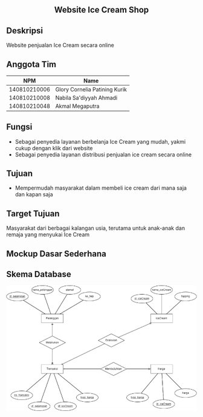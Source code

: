 <p align="center">
  <h2 align="center">
    Website Ice Cream Shop
  </h2>
</p>

## Deskripsi

Website penjualan Ice Cream secara online


## Anggota Tim
| NPM           | Name                             |
| ------------- |----------------------------------|
| 140810210006  | Glory Cornelia Patining Kurik    |
| 140810210008  | Nabila Sa'diyyah Ahmadi          |
| 140810210048  | Akmal Megaputra                  |

## Fungsi
- Sebagai penyedia layanan berbelanja Ice Cream yang mudah, yakmi cukup dengan klik dari website
- Sebagai penyedia layanan distribusi penjualan ice cream secara online

## Tujuan
- Mempermudah masyarakat dalam membeli ice cream dari mana saja dan kapan saja

## Target Tujuan
Masyarakat dari berbagai kalangan usia, terutama untuk anak-anak dan remaja yang menyukai Ice Cream

## Mockup Dasar Sederhana

## Skema Database
![diagram](https://github.com/praktikum-tiunpad-2022/proyek-web-execution/blob/57893b267461cbcc9169ecb0e724c4b95779b58f/IceCream.png)

